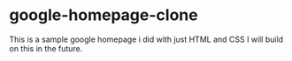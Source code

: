 # google-homepage-clone
This is a sample google homepage i did with just HTML and CSS
I will build on this in the future.